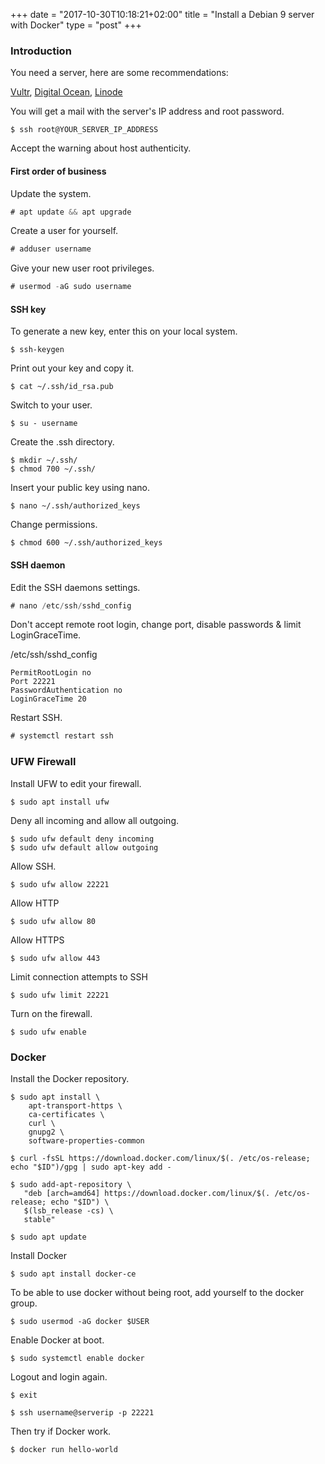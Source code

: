 +++
date = "2017-10-30T10:18:21+02:00"
title = "Install a Debian 9 server with Docker"
type = "post"
+++

### Introduction

You need a server, here are some recommendations:

[Vultr](https://www.vultr.com/?ref=7127950), [Digital Ocean](https://m.do.co/c/7a06d34d7dbc), [Linode](https://www.linode.com/?r=65f9a6e1ce5187febb45bd4537e22d55d21787d0)

You will get a mail with the server's IP address and root password.

```
$ ssh root@YOUR_SERVER_IP_ADDRESS
```

Accept the warning about host authenticity.

#### First order of business

Update the system.

```javascript
# apt update && apt upgrade
```

Create a user for yourself.

```javascript
# adduser username
```

Give your new user root privileges.

```javascript
# usermod -aG sudo username
```

#### SSH key

To generate a new key, enter this on your local system.

```
$ ssh-keygen
```
Print out your key and copy it.

```
$ cat ~/.ssh/id_rsa.pub
```

Switch to your user.

```
$ su - username
```
Create the .ssh directory.

```
$ mkdir ~/.ssh/
$ chmod 700 ~/.ssh/
```
Insert your public key using nano.

```
$ nano ~/.ssh/authorized_keys
```
Change permissions.

```
$ chmod 600 ~/.ssh/authorized_keys
```

#### SSH daemon

Edit the SSH daemons settings.

```javascript
# nano /etc/ssh/sshd_config
```
Don't accept remote root login, change port, disable passwords & limit LoginGraceTime.

/etc/ssh/sshd_config
```
PermitRootLogin no
Port 22221
PasswordAuthentication no
LoginGraceTime 20
```
Restart SSH.

```javascript
# systemctl restart ssh
```
### UFW Firewall

Install UFW to edit your firewall.

```
$ sudo apt install ufw
```
Deny all incoming and allow all outgoing.

```
$ sudo ufw default deny incoming
$ sudo ufw default allow outgoing
```
Allow SSH.

```
$ sudo ufw allow 22221
```
Allow HTTP

```
$ sudo ufw allow 80
```
Allow HTTPS

```
$ sudo ufw allow 443
```
Limit connection attempts to SSH

```
$ sudo ufw limit 22221
```

Turn on the firewall.

```
$ sudo ufw enable
```
### Docker

Install the Docker repository.
```
$ sudo apt install \
    apt-transport-https \
    ca-certificates \
    curl \
    gnupg2 \
    software-properties-common
```

```
$ curl -fsSL https://download.docker.com/linux/$(. /etc/os-release; echo "$ID")/gpg | sudo apt-key add -
```

```
$ sudo add-apt-repository \
   "deb [arch=amd64] https://download.docker.com/linux/$(. /etc/os-release; echo "$ID") \
   $(lsb_release -cs) \
   stable"
```

```
$ sudo apt update
```
Install Docker

```
$ sudo apt install docker-ce
```
To be able to use docker without being root, add yourself to the docker group.

```
$ sudo usermod -aG docker $USER
```
Enable Docker at boot.

```
$ sudo systemctl enable docker
```

Logout and login again.

```
$ exit
```

```
$ ssh username@serverip -p 22221
```

Then try if Docker work.

```
$ docker run hello-world
```
